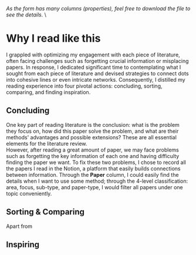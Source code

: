 *As the form has many columns (properties), feel free to download the file to see the details.* \
# Why I read like this
I grappled with optimizing my engagement with each piece of literature, often facing challenges such as forgetting crucial information or misplacing papers. In response, I dedicated significant time to contemplating what I sought from each piece of literature and devised strategies to connect dots into cohesive lines or even intricate networks. Consequently, I distilled my reading experience into four pivotal actions: concluding, sorting, comparing, and finding inspiration.

## Concluding
One key part of reading literature is the conclusion: what is the problem they focus on, how did this paper solve the problem, and what are their methods' advantages and possible extensions? These are all essential elements for the literature review.  \
However, after reading a great amount of paper, we may face problems such as forgetting the key information of each one and having difficulty finding the paper we want. To fix these two problems, I chose to record all the papers I read in the Notion, a platform that easily builds connections between information. Through the **Paper** column, I could easily find the details when I want to use some method; through the 4-level classification: area, focus, sub-type, and paper-type, I would filter all papers under one topic conveniently.  

## Sorting & Comparing
Apart from 
## Inspiring
